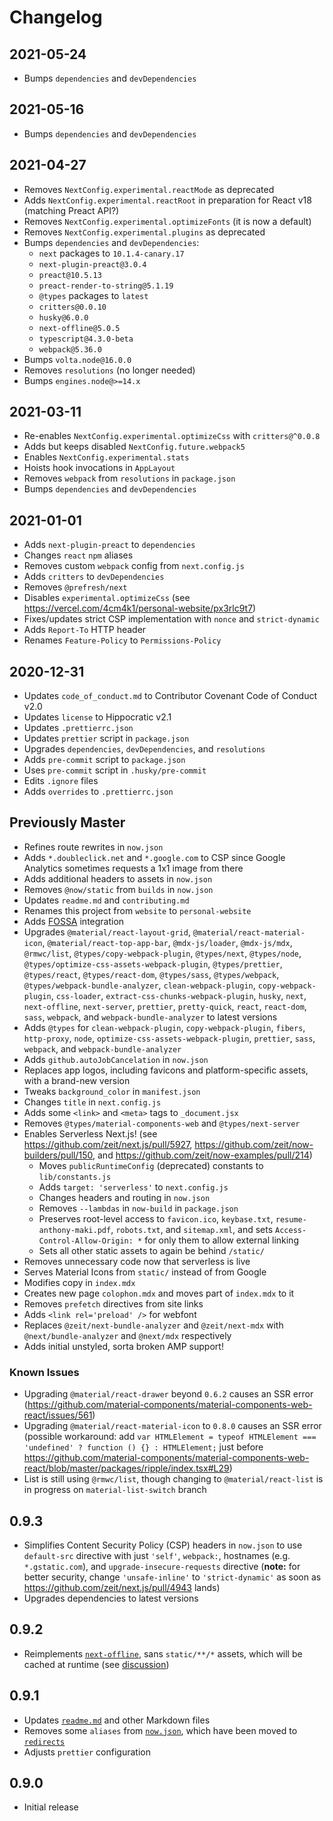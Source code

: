 # Changelog

## 2021-05-24

- Bumps `dependencies` and `devDependencies`

## 2021-05-16

- Bumps `dependencies` and `devDependencies`

## 2021-04-27

- Removes `NextConfig.experimental.reactMode` as deprecated
- Adds `NextConfig.experimental.reactRoot` in preparation for React v18 (matching Preact API?)
- Removes `NextConfig.experimental.optimizeFonts` (it is now a default)
- Removes `NextConfig.experimental.plugins` as deprecated
- Bumps `dependencies` and `devDependencies`:
  - `next` packages to `10.1.4-canary.17`
  - `next-plugin-preact@3.0.4`
  - `preact@10.5.13`
  - `preact-render-to-string@5.1.19`
  - `@types` packages to `latest`
  - `critters@0.0.10`
  - `husky@6.0.0`
  - `next-offline@5.0.5`
  - `typescript@4.3.0-beta`
  - `webpack@5.36.0`
- Bumps `volta.node@16.0.0`
- Removes `resolutions` (no longer needed)
- Bumps `engines.node@>=14.x`

## 2021-03-11

- Re-enables `NextConfig.experimental.optimizeCss` with `critters@^0.0.8`
- Adds but keeps disabled `NextConfig.future.webpack5`
- Enables `NextConfig.experimental.stats`
- Hoists hook invocations in `AppLayout`
- Removes `webpack` from `resolutions` in `package.json`
- Bumps `dependencies` and `devDependencies`

## 2021-01-01

- Adds `next-plugin-preact` to `dependencies`
- Changes `react` `npm` aliases
- Removes custom `webpack` config from `next.config.js`
- Adds `critters` to `devDependencies`
- Removes `@prefresh/next`
- Disables `experimental.optimizeCss` (see https://vercel.com/4cm4k1/personal-website/px3rlc9t7)
- Fixes/updates strict CSP implementation with `nonce` and `strict-dynamic`
- Adds `Report-To` HTTP header
- Renames `Feature-Policy` to `Permissions-Policy`

## 2020-12-31

- Updates `code_of_conduct.md` to Contributor Covenant Code of Conduct v2.0
- Updates `license` to Hippocratic v2.1
- Updates `.prettierrc.json`
- Updates `prettier` script in `package.json`
- Upgrades `dependencies`, `devDependencies`, and `resolutions`
- Adds `pre-commit` script to `package.json`
- Uses `pre-commit` script in `.husky/pre-commit`
- Edits `.ignore` files
- Adds `overrides` to `.prettierrc.json`

## Previously Master

- Refines route rewrites in `now.json`
- Adds `*.doubleclick.net` and `*.google.com` to CSP since Google Analytics sometimes requests a 1x1 image from there
- Adds additional headers to assets in `now.json`
- Removes `@now/static` from `builds` in `now.json`
- Updates `readme.md` and `contributing.md`
- Renames this project from `website` to `personal-website`
- Adds [FOSSA](https://github.com/fossas/fossa-cli) integration
- Upgrades `@material/react-layout-grid`, `@material/react-material-icon`, `@material/react-top-app-bar`, `@mdx-js/loader`, `@mdx-js/mdx`, `@rmwc/list`, `@types/copy-webpack-plugin`, `@types/next`, `@types/node`, `@types/optimize-css-assets-webpack-plugin`, `@types/prettier`, `@types/react`, `@types/react-dom`, `@types/sass`, `@types/webpack`, `@types/webpack-bundle-analyzer`, `clean-webpack-plugin`, `copy-webpack-plugin`, `css-loader`, `extract-css-chunks-webpack-plugin`, `husky`, `next`, `next-offline`, `next-server`, `prettier`, `pretty-quick`, `react`, `react-dom`, `sass`, `webpack`, and `webpack-bundle-analyzer` to latest versions
- Adds `@types` for `clean-webpack-plugin`, `copy-webpack-plugin`, `fibers`, `http-proxy`, `node`, `optimize-css-assets-webpack-plugin`, `prettier`, `sass`, `webpack`, and `webpack-bundle-analyzer`
- Adds `github.autoJobCancelation` in `now.json`
- Replaces app logos, including favicons and platform-specific assets, with a brand-new version
- Tweaks `background_color` in `manifest.json`
- Changes `title` in `next.config.js`
- Adds some `<link>` and `<meta>` tags to `_document.jsx`
- Removes `@types/material-components-web` and `@types/next-server`
- Enables Serverless Next.js! (see https://github.com/zeit/next.js/pull/5927, https://github.com/zeit/now-builders/pull/150, and https://github.com/zeit/now-examples/pull/214)
  - Moves `publicRuntimeConfig` (deprecated) constants to `lib/constants.js`
  - Adds `target: 'serverless'` to `next.config.js`
  - Changes headers and routing in `now.json`
  - Removes `--lambdas` in `now-build` in `package.json`
  - Preserves root-level access to `favicon.ico`, `keybase.txt`, `resume-anthony-maki.pdf`, `robots.txt`, and `sitemap.xml`, and sets `Access-Control-Allow-Origin: *` for only them to allow external linking
  - Sets all other static assets to again be behind `/static/`
- Removes unnecessary code now that serverless is live
- Serves Material Icons from `static/` instead of from Google
- Modifies copy in `index.mdx`
- Creates new page `colophon.mdx` and moves part of `index.mdx` to it
- Removes `prefetch` directives from site links
- Adds `<link rel='preload' />` for webfont
- Replaces `@zeit/next-bundle-analyzer` and `@zeit/next-mdx` with `@next/bundle-analyzer` and `@next/mdx` respectively
- Adds initial unstyled, sorta broken AMP support!

### Known Issues

- Upgrading `@material/react-drawer` beyond `0.6.2` causes an SSR error (https://github.com/material-components/material-components-web-react/issues/561)
- Upgrading `@material/react-material-icon` to `0.8.0` causes an SSR error (possible workaround: add `var HTMLElement = typeof HTMLElement === 'undefined' ? function () {} : HTMLElement;` just before https://github.com/material-components/material-components-web-react/blob/master/packages/ripple/index.tsx#L29)
- List is still using `@rmwc/list`, though changing to `@material/react-list` is in progress on `material-list-switch` branch

## 0.9.3

- Simplifies Content Security Policy (CSP) headers in `now.json` to use `default-src` directive with just `'self'`, `webpack:`, hostnames (e.g. `*.gstatic.com`), and `upgrade-insecure-requests` directive (**note:** for better security, change `'unsafe-inline'` to `'strict-dynamic'` as soon as https://github.com/zeit/next.js/pull/4943 lands)
- Upgrades dependencies to latest versions

## 0.9.2

- Reimplements [`next-offline`](https://github.com/hanford/next-offline), sans `static/**/*` assets, which will be cached at runtime (see [discussion](https://github.com/hanford/next-offline/issues/90))

## 0.9.1

- Updates [`readme.md`](readme.md) and other Markdown files
- Removes some `aliases` from [`now.json`](now.json), which have been moved to [`redirects`](https://github.com/4cm4k1/redirects)
- Adjusts `prettier` configuration

## 0.9.0

- Initial release
